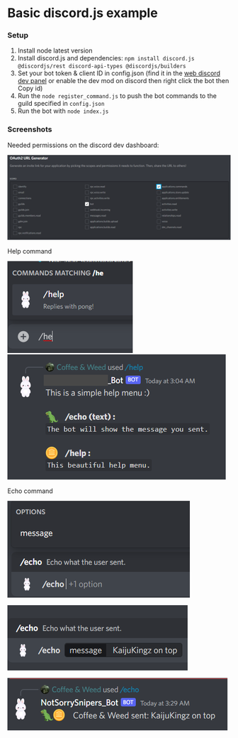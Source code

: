 # Basic discord.js example

### Setup 

1. Install node latest version
2. Install discord.js and dependencies: `npm install discord.js @discordjs/rest discord-api-types @discordjs/builders`
3. Set your bot token & client ID in config.json (find it in the [web discord dev panel](https://discord.com/developers/applications/) or enable the dev mod on discord then right click the bot then Copy id)
4. Run the `node register_command.js` to push the bot commands to the guild specified in `config.json`
5. Run the bot with `node index.js`

### Screenshots


Needed permissions on the discord dev dashboard:

![Screenshot](bot_scope.png)


Help command

![Screenshot](help_1.png)
![Screenshot](help_2.png)


Echo command

![Screenshot](echo_1.png)

![Screenshot](echo_2.png)

![Screenshot](echo_3.png)
